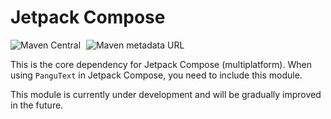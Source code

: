 # Jetpack Compose

![Maven Central](https://img.shields.io/maven-central/v/com.highcapable.pangutext/pangutext-compose?logo=apachemaven&logoColor=orange&style=flat-square)
<span style="margin-left: 5px"/>
![Maven metadata URL](https://img.shields.io/maven-metadata/v?metadataUrl=https%3A%2F%2Fraw.githubusercontent.com%2FHighCapable%2Fmaven-repository%2Frefs%2Fheads%2Fmain%2Frepository%2Freleases%2Fcom%2Fhighcapable%2Fpangutext%2Fpangutext-compose%2Fmaven-metadata.xml&logo=apachemaven&logoColor=orange&label=highcapable-maven-releases&style=flat-square)

This is the core dependency for Jetpack Compose (multiplatform). When using `PanguText` in Jetpack Compose, you need to include this module.

This module is currently under development and will be gradually improved in the future.